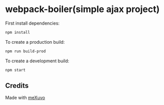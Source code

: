 # webpack-boiler(simple ajax project)
First install dependencies:

```sh
npm install
```

To create a production build:

```sh
npm run build-prod
```

To create a development build:

```sh
npm start
```
## Credits

Made with [meXuvo](https://www.linkedin.com/in/meXuvo)
